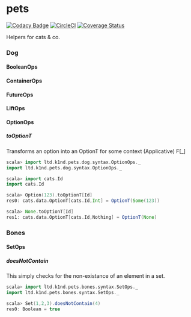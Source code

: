 # pets

[![Codacy Badge](https://api.codacy.com/project/badge/Grade/06b2e35106d847d994cff35bac230211)](https://app.codacy.com/app/wunderk1nd-e/pets?utm_source=github.com&utm_medium=referral&utm_content=K1nd/pets&utm_campaign=badger) [![CircleCI](https://circleci.com/gh/K1nd/pets.svg?style=shield)](https://circleci.com/gh/K1nd/pets) [![Coverage Status](https://coveralls.io/repos/github/K1nd/pets/badge.svg?branch=master)](https://coveralls.io/github/K1nd/pets?branch=master)

Helpers for cats &amp; co.

### Dog

#### BooleanOps


#### ContainerOps


#### FutureOps


#### LiftOps


#### OptionOps
##### toOptionT
Transforms an option into an OptionT for some context (Applicative) F[_]
```scala
scala> import ltd.k1nd.pets.dog.syntax.OptionOps._
import ltd.k1nd.pets.dog.syntax.OptionOps._

scala> import cats.Id
import cats.Id

scala> Option(123).toOptionT[Id]
res0: cats.data.OptionT[cats.Id,Int] = OptionT(Some(123))

scala> None.toOptionT[Id]
res1: cats.data.OptionT[cats.Id,Nothing] = OptionT(None)
```


### Bones

#### SetOps
##### doesNotContain
This simply checks for the non-existance of an element in a set.
```scala
scala> import ltd.k1nd.pets.bones.syntax.SetOps._
import ltd.k1nd.pets.bones.syntax.SetOps._

scala> Set(1,2,3).doesNotContain(4)
res0: Boolean = true
```
